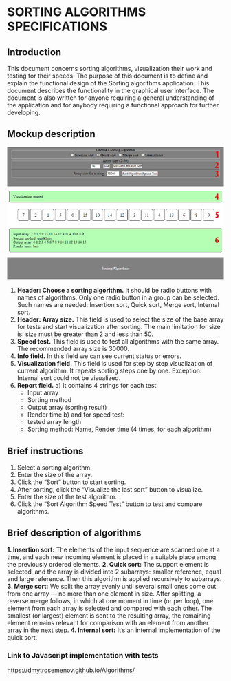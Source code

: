 # SORTING ALGORITHMS SPECIFICATIONS

## Introduction

This document concerns sorting algorithms, visualization their work and testing for their speeds.
The purpose of this document is to define and explain the functional design of the Sorting algorithms application.
This document describes the functionality in the graphical user interface.
The document is also written for anyone requiring a general understanding of the application and for anybody requiring a functional approach for further developing.

## Mockup description
![GitHub Logo](/img/SortAlgo.jpg)

1.	**Header: Choose a sorting algorithm.** 
It should be radio buttons with names of algorithms. Only one radio button in a group can be selected. Such names are needed: Insertion sort, Quick sort, Merge sort, Internal sort.
2.	**Header: Array size.**
This field is used to select the size of the base array for tests and start visualization after sorting.
The main limitation for size is: size must be greater than 2 and less than 50.
3.	**Speed test.**
This field is used to test all algorithms with the same array. The recommended array size is 30000.
4.	**Info field.**
In this field we can see current status or errors.
5.	**Visualization field.**
This field is used for step by step visualization of current algorithm. It repeats sorting steps one by one. Exception: Internal sort could not be visualized.
6.	**Report field.**
  a) It contains 4 strings for each test:
    -   Input array
    -	Sorting method
    -	Output array (sorting result)
    -	Render time
  b) and for speed test:
    -	tested array length
    -	Sorting method: Name, Render time (4 times, for each algorithm)

## Brief instructions
1.	Select a sorting algorithm.
2.	Enter the size of the array.
3.	Click the “Sort” button to start sorting.
4.	After sorting, click the “Visualize the last sort” button to visualize.
5.	Enter the size of the test algorithm.
6.	Click the “Sort Algorithm Speed Test” button to test and compare algorithms.

## Brief description of algorithms

**1.	Insertion sort:**
The elements of the input sequence are scanned one at a time, and each new incoming element is placed in a suitable place among the previously ordered elements.
**2.	Quick sort:**
The support element is selected, and the array is divided into 2 subarrays: smaller reference, equal and large reference. Then this algorithm is applied recursively to subarrays.
**3.	Merge sort:**
We split the array evenly until several small ones come out from one array — no more than one element in size. After splitting, a reverse merge follows, in which at one moment in time (or per loop), one element from each array is selected and compared with each other. The smallest (or largest) element is sent to the resulting array, the remaining element remains relevant for comparison with an element from another array in the next step.
**4.	Internal sort:**
It’s an internal implementation of the quick sort.


### Link to Javascript implementation with tests
https://dmytrosemenov.github.io/Algorithms/